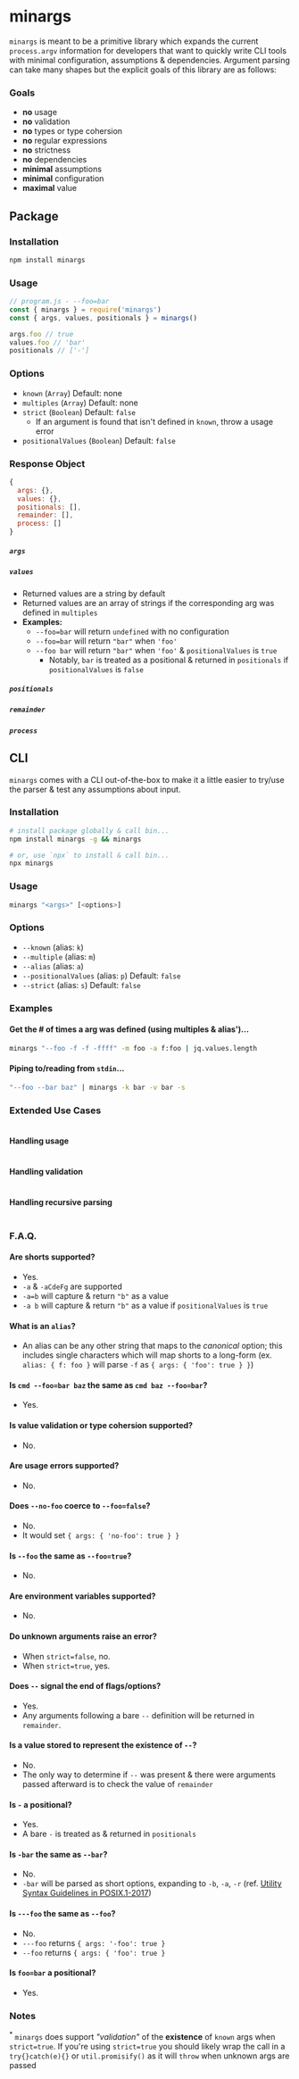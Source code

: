 # minargs

`minargs` is meant to be a primitive library which expands the current `process.argv` information for developers that want to quickly write CLI tools with minimal configuration, assumptions & dependencies. Argument parsing can take many shapes but the explicit goals of this library are as follows:

### Goals
- **no** usage
- **no** validation
- **no** types or type cohersion
- **no** regular expressions
- **no** strictness
- **no** dependencies
- **minimal** assumptions
- **minimal** configuration
- **maximal** value

## Package

### Installation

```bash
npm install minargs
```

### Usage

```js
// program.js - --foo=bar
const { minargs } = require('minargs')
const { args, values, positionals } = minargs()

args.foo // true
values.foo // 'bar'
positionals // ['-']
```

### Options

- `known` (`Array`) Default: none
- `multiples` (`Array`) Default: none
- `strict` (`Boolean`) Default: `false`
  - If an argument is found that isn't defined in `known`, throw a usage error
- `positionalValues` (`Boolean`) Default: `false`

### Response Object

```js
{
  args: {},
  values: {},
  positionals: [],
  remainder: [],
  process: []
}
```

##### `args`

##### `values`
- Returned values are a string by default
- Returned values are an array of strings if the corresponding arg was defined in `multiples`
- **Examples:**
  - `--foo=bar` will return `undefined` with no configuration
  - `--foo=bar` will return `"bar"` when `'foo'`
  - `--foo bar` will return `"bar"` when `'foo'` & `positionalValues` is `true`
    - Notably, `bar` is treated as a positional & returned in `positionals` if `positionalValues` is `false`

##### `positionals`

##### `remainder`

##### `process`

## CLI

`minargs` comes with a CLI out-of-the-box to make it a little easier to try/use the parser & test any assumptions about input.

### Installation
```bash
# install package globally & call bin...
npm install minargs -g && minargs

# or, use `npx` to install & call bin...
npx minargs
```

### Usage

```bash
minargs "<args>" [<options>]
```

### Options
- `--known` (alias: `k`)
- `--multiple` (alias: `m`)
- `--alias` (alias: `a`)
- `--positionalValues` (alias: `p`) Default: `false`
- `--strict` (alias: `s`) Default: `false`

### Examples

#### Get the # of times a arg was defined (using multiples & alias')...

```bash
minargs "--foo -f -f -ffff" -m foo -a f:foo | jq.values.length
```

#### Piping to/reading from `stdin`...
```bash
"--foo --bar baz" | minargs -k bar -v bar -s
```

### Extended Use Cases

```js
```

#### Handling usage

```js
```

#### Handling validation

```js
```

#### Handling recursive parsing

```js
```

### F.A.Q.
#### Are shorts supported?
- Yes.
- `-a` & `-aCdeFg` are supported
- `-a=b` will capture & return `"b"` as a value
- `-a b` will capture & return `"b"` as a value if  `positionalValues` is `true`

#### What is an `alias`?
- An alias can be any other string that maps to the *canonical* option; this includes single characters which will map shorts to a long-form (ex. `alias: { f: foo }` will parse `-f` as `{ args: { 'foo': true } }`)

#### Is `cmd --foo=bar baz` the same as `cmd baz --foo=bar`?
- Yes.

#### Is value validation or type cohersion supported?
- No.

#### Are usage errors supported?
- No.

#### Does `--no-foo` coerce to `--foo=false`?
- No.
- It would set `{ args: { 'no-foo': true } }`

#### Is `--foo` the same as `--foo=true`?
- No.

#### Are environment variables supported?
- No.

#### Do unknown arguments raise an error?
- When `strict=false`, no.
- When `strict=true`, yes.

#### Does `--` signal the end of flags/options?
- Yes.
- Any arguments following a bare `--` definition will be returned in `remainder`.

#### Is a value stored to represent the existence of `--`?
- No.
- The only way to determine if `--` was present & there were arguments passed afterward is to check the value of `remainder`

#### Is `-` a positional?
- Yes.
- A bare `-` is treated as & returned in `positionals`

#### Is `-bar` the same as `--bar`?
- No.
- `-bar` will be parsed as short options, expanding to `-b`, `-a`, `-r` (ref. [Utility Syntax Guidelines in POSIX.1-2017](https://pubs.opengroup.org/onlinepubs/9699919799/basedefs/V1_chap12.html))

#### Is `---foo` the same as `--foo`?
- No.
- `---foo` returns `{ args: '-foo': true }`
- `--foo` returns `{ args: { 'foo': true }`

#### Is `foo=bar` a positional?
- Yes.

### Notes
<sup>*</sup> `minargs` does support *"validation"* of the **existence** of `known` args when `strict=true`. If you're using `strict=true` you should likely wrap the call in a `try{}catch(e){}` or `util.promisify()` as it will `throw` when unknown args are passed
